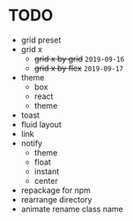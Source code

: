 # TODO

- grid preset
- grid x
    - ~~grid x by grid~~ `2019-09-16`
    - ~~grid x by flex~~ `2019-09-17`
- theme
  - box
  - react
  - theme
- toast
- fluid layout
- link
- notify
  - theme
  - float
  - instant
  - center 
- repackage for npm
- rearrange directory
- animate rename class name
